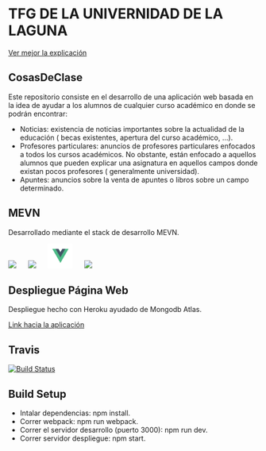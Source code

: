 # TFG DE LA UNIVERNIDAD DE LA LAGUNA
[Ver mejor la explicación](https://omar97perez.github.io/CosasDeClase-MEVN/) 
## CosasDeClase
Este repositorio consiste en el desarrollo de una aplicación web basada en la idea de ayudar a los alumnos de cualquier curso académico en donde se podrán encontrar:
- Noticias: existencia de noticias importantes sobre la actualidad de la educación ( becas
existentes, apertura del curso académico, …).
- Profesores particulares: anuncios de profesores particulares enfocados a todos los
cursos académicos. No obstante, están enfocado a aquellos alumnos que pueden explicar
una asignatura en aquellos campos donde existan pocos profesores ( generalmente
universidad).
- Apuntes: anuncios sobre la venta de apuntes o libros sobre un campo determinado.

## MEVN
Desarrollado mediante el stack de desarrollo MEVN.

<img src="https://encrypted-tbn0.gstatic.com/images?q=tbn:ANd9GcSOOiKh1Xk5RDZFKPkVXYfi8U-t2cuotiAOR7G_7w_HWXfV02TMnd9wnVM" height="50" /> &nbsp;&nbsp;&nbsp;&nbsp;&nbsp;<img src="https://i.cloudup.com/zfY6lL7eFa-3000x3000.png" height="50" /> &nbsp;&nbsp;&nbsp;&nbsp;&nbsp;<img src="/docs/Vue.js_Logo.svg.png" height="50" />  &nbsp;&nbsp;&nbsp;&nbsp;&nbsp;<img src="https://upload.wikimedia.org/wikipedia/commons/7/7e/Node.js_logo_2015.svg" height="50" />


## Despliegue Página Web
Despliegue hecho con Heroku ayudado de Mongodb Atlas.

[Link hacia la aplicación](https://travis-ci.org/Omar97perez/CosasDeClase-MEVN.svg?branch=master)

## Travis
[![Build Status](https://travis-ci.org/SyTW12018/E04.svg?branch=master)](https://travis-ci.org/SyTW12018/E04)

## Build Setup
- Intalar dependencias: npm install.
- Correr webpack: npm run webpack.
- Correr el servidor desarrollo (puerto 3000): npm run dev.
- Correr servidor despliegue: npm start.
